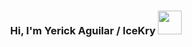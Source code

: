 <h3 align="center">
  Hi, I'm Yerick Aguilar / IceKry
  <img src="https://media0.giphy.com/media/v1.Y2lkPTZjMDliOTUya3hiejB1ZzlhZWRsY3lkbzBzZmt1YTNsM2xlZGRudjVwZGU2enBnYiZlcD12MV9zdGlja2Vyc19zZWFyY2gmY3Q9cw/ztisqLhP99tVSHG136/source.gif" height="38">
</h3>

